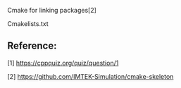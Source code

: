 Cmake for linking packages[2]

Cmakelists.txt



## Reference:

[1] https://cppquiz.org/quiz/question/1

[2] https://github.com/IMTEK-Simulation/cmake-skeleton